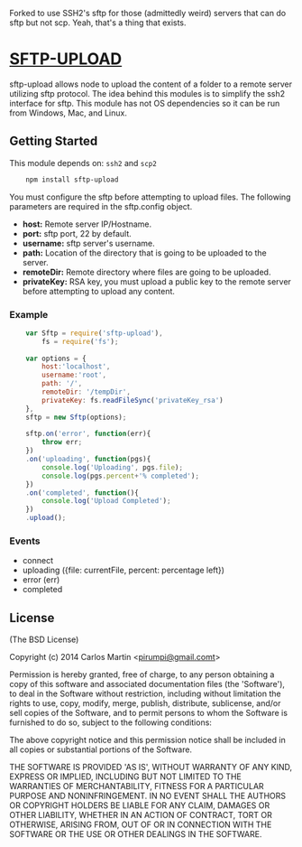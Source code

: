 Forked to use SSH2's sftp for those (admittedly weird) servers that
can do sftp but not scp. Yeah, that's a thing that exists.

# [SFTP-UPLOAD](https://npmjs.org/package/sftp-upload)

sftp-upload allows node to upload the content of a folder to a remote server utilizing sftp protocol. The idea behind this modules is to simplify the ssh2 interface for sftp. This module has not OS dependencies so it can be run from Windows, Mac, and Linux.

## Getting Started
This module depends on: `ssh2`  and `scp2`
```bash
	npm install sftp-upload
```

You must configure the sftp before attempting to upload files. The following parameters are required in the sftp.config object.

- **host:** Remote server IP/Hostname.
- **port:** sftp port, 22 by default.
- **username:** sftp server's username.
- **path:** Location of the directory that is going to be uploaded to the server.
- **remoteDir:** Remote directory where files are going to be uploaded.
- **privateKey:** RSA key, you must upload a public key to the remote server before attempting to upload any content.

### Example
```js
    var Sftp = require('sftp-upload'),
        fs = require('fs');
    
    var options = {
        host:'localhost',
        username:'root',
        path: '/',
        remoteDir: '/tempDir',
        privateKey: fs.readFileSync('privateKey_rsa')
    },
    sftp = new Sftp(options);
    
    sftp.on('error', function(err){
        throw err;
    })
    .on('uploading', function(pgs){
        console.log('Uploading', pgs.file);
        console.log(pgs.percent+'% completed');
    })
    .on('completed', function(){
        console.log('Upload Completed');
    })
    .upload();
```

### Events

- connect
- uploading ({file: currentFile, percent: percentage left})
- error (err)
- completed

## License 

(The BSD License)

Copyright (c) 2014 Carlos Martin &lt;pirumpi@gmail.comt&gt;

Permission is hereby granted, free of charge, to any person obtaining
a copy of this software and associated documentation files (the
'Software'), to deal in the Software without restriction, including
without limitation the rights to use, copy, modify, merge, publish,
distribute, sublicense, and/or sell copies of the Software, and to
permit persons to whom the Software is furnished to do so, subject to
the following conditions:

The above copyright notice and this permission notice shall be
included in all copies or substantial portions of the Software.

THE SOFTWARE IS PROVIDED 'AS IS', WITHOUT WARRANTY OF ANY KIND,
EXPRESS OR IMPLIED, INCLUDING BUT NOT LIMITED TO THE WARRANTIES OF
MERCHANTABILITY, FITNESS FOR A PARTICULAR PURPOSE AND NONINFRINGEMENT.
IN NO EVENT SHALL THE AUTHORS OR COPYRIGHT HOLDERS BE LIABLE FOR ANY
CLAIM, DAMAGES OR OTHER LIABILITY, WHETHER IN AN ACTION OF CONTRACT,
TORT OR OTHERWISE, ARISING FROM, OUT OF OR IN CONNECTION WITH THE
SOFTWARE OR THE USE OR OTHER DEALINGS IN THE SOFTWARE.
